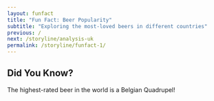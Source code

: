 ```yaml
---
layout: funfact
title: "Fun Fact: Beer Popularity"
subtitle: "Exploring the most-loved beers in different countries"
previous: /
next: /storyline/analysis-uk
permalink: /storyline/funfact-1/
---
```



## Did You Know?
The highest-rated beer in the world is a Belgian Quadrupel!


